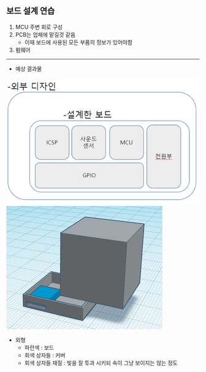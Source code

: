 ## 보드 설계 연습

1. MCU 주변 회로 구성
2. PCB는 업체에 맡길것 같음
    * 이때 보드에 사용된 모든 부품의 정보가 있어야함
4. 펌웨어 


---
* 예상 결과물
<img src = "./img/예상 결과물.PNG">
<img src = "./img/외형.PNG">

* 외형
    * 파란색 : 보드
    * 회색 상자들 : 커버
    * 회색 상자들 재질 : 빛을 잘 투과 시키되 속이 그냥 보이지는 않는 정도
